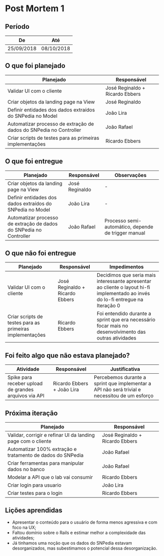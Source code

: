 # Post Mortem 1

## Período

De         | Até
---------- | ----------
25/09/2018 | 08/10/2018

## O que foi planejado

Planejado | Responsável
--------- | -----------
Validar UI com o cliente | José Reginaldo + Ricardo Ebbers
Criar objetos da landing page na View | José Reginaldo
Definir entidades dos dados extraídos do SNPedia no Model | João Lira
Automatizar processo de extração de dados do SNPedia no Controller | João Rafael
Criar scripts de testes para as primeiras implementações | Ricardo Ebbers

## O que foi entregue

Planejado | Responsável | Observações
--------- | ----------- | -----------
Criar objetos da landing page na View | José Reginaldo | -
Definir entidades dos dados extraídos do SNPedia no Model | João Lira | -
Automatizar processo de extração de dados do SNPedia no Controller | João Rafael | Processo semi-automático, depende de trigger manual

## O que não foi entregue

Planejado | Responsável | Impedimentos
--------- | ----------- | ------------
Validar UI com o cliente | José Reginaldo + Ricardo Ebbers | Decidimos que seria mais interessante apresentar ao cliente o layout hi-fi implementado ao invés do lo-fi entregue na Iteração 0
Criar scripts de testes para as primeiras implementações | Ricardo Ebbers | Foi entendido durante a sprint que era necessário focar mais no desenvolvimento das outras atividades 


## Foi feito algo que não estava planejado?

Atividade | Responsável | Justificativa
--------- | ----------- | -------------
Spike para receber upload de grandes arquivos via API | Ricardo Ebbers + João Lira | Percebemos durante a sprint que implementar a API não será trivial e necessitou de um esforço

## Próxima iteração

Planejado | Responsável
--------- | -----------
Validar, corrigir e refinar UI da landing page com o cliente | José Reginaldo + Ricardo Ebbers
Automatizar 100% extração e tratamento de dados do SNPedia | João Rafael
Criar ferramentas para manipular dados no banco | João Rafael
Modelar a API que o lab vai consumir | Ricardo Ebbers
Criar login para usuario | João Lira
Criar testes para o login | Ricardo Ebbers

## Lições aprendidas

* Apresentar o conteúdo para o usuário de forma menos agressiva e com foco na UX;
* Faltou domínio sobre o Rails e estimar melhor a complexidade das atividades;
* Já tinhamos uma noção que os dados do SNPedia estavam desorganizados, mas subestimamos o potencial dessa desorganização.